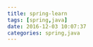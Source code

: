```yaml
---
title: spring-learn
tags: [spring,java]
date: 2016-12-03 10:07:37
categories: spring,java
---
```



<!--more-->

